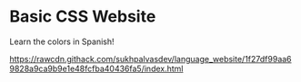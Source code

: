 # Basic CSS Website 
Learn the colors in Spanish!

https://rawcdn.githack.com/sukhpalvasdev/language_website/1f27df99aa69828a9ca9b9e1e48fcfba40436fa5/index.html
